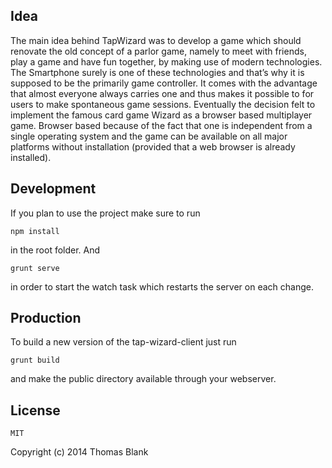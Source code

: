 ## Idea

The main idea behind TapWizard was to develop a game which should renovate the old 
concept of a parlor game, namely to meet with friends, play a game and have fun together, by making 
use of modern technologies. The Smartphone surely is one of these technologies and that’s why it is 
supposed to be the primarily game controller. It comes with the advantage that almost everyone always 
carries one and thus makes it possible to for users to make spontaneous game sessions. Eventually the 
decision  felt  to  implement  the  famous  card  game  Wizard  as  a  browser  based  multiplayer  game. 
Browser based because of the fact that one is independent from a single operating system and the game 
can be available on all major platforms without installation (provided that a web browser is already 
installed).

## Development

If you plan to use the project make sure to run 

    npm install

in the root folder. And

	grunt serve

in order to start the watch task which restarts the server on each change.

## Production

To build a new version of the tap-wizard-client just run

	grunt build

and make the public directory available through your webserver.

## License

	MIT

Copyright (c) 2014 Thomas Blank

